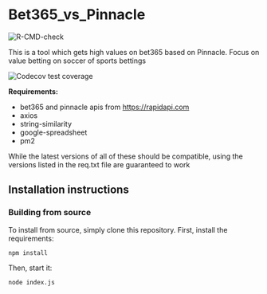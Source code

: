 # Bet365_vs_Pinnacle
<!-- badges: start -->
![R-CMD-check](https://github.com/talent330/bet365_vs_pinnacle/blob/master/download.jpg)

<!-- badges: end -->


This is a tool which gets high values on bet365 based on Pinnacle. Focus on value betting on soccer of sports bettings

![Codecov test coverage](https://github.com/talent330/bet365_vs_pinnacle/blob/master/2.PNG)

<b>Requirements:</b>
* bet365 and pinnacle apis from https://rapidapi.com
* axios
* string-similarity
* google-spreadsheet
* pm2


<p>While the latest versions of all of these should be compatible, using the versions listed in the req.txt file are guaranteed to work</p>

## Installation instructions
### Building from source
To install from source, simply clone this repository. First, install the requirements:

`npm install`

Then, start it:

`node index.js`
